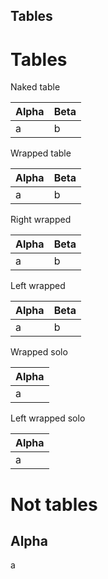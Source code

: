 Tables
------

# Tables

Naked table

Alpha | Beta
----- | ----
a     | b

Wrapped table

| Alpha | Beta |
| ----- | ---- |
| a     | b    |

Right wrapped

Alpha | Beta |
----- | ---- |
a     | b    |

Left wrapped

| Alpha | Beta
| ----- | ----
| a     | b

Wrapped solo

| Alpha |
| ----- |
| a     |

Left wrapped solo

| Alpha
| -----
| a

# Not tables

Alpha
-----
a
